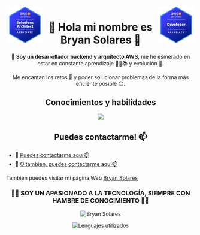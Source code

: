 <img align="right" alt="AWS Solutions Architect Associate" src="https://github.com/bryanSolares/bryanSolares/blob/main/aws-certified-developer-associate.png?raw=true" width="100" height="100" />
<img align="left" alt="AWS Developer Associate" src="https://github.com/bryanSolares/bryanSolares/blob/main/aws-certified-solutions-architect-associate.png?raw=true" width="100" height="100" />

<h1 align="center">👋 Hola mi nombre es Bryan Solares 👋</h1>

<p align="center"> 👀 <strong>Soy un desarrollador backend y arquitecto AWS</strong>, me he esmerado en estar en constante aprendizaje 🧑‍💻📚 y evolución 👣. </p>
<p align="center"> Me encantan los retos 🥳 y poder solucionar problemas de la forma más eficiente posible 😊. </p>

<h2 align="center">Conocimientos y habilidades</h2>

<p align="center">
  <a href="https://skillicons.dev">
    <img src="https://skillicons.dev/icons?i=aws,bash,nodejs,docker,git,express,nestjs,spring,sequelize,html,css,js,ts,angular,java,github,gitlab,heroku,graphql,jest,mysql,postgres,mongodb,firebase,redis,nginx,jenkins,kubernetes,terraform&perline=8" />
  </a>
</p>

<h2 align="center">Puedes contactarme! 📫</h2>

- 🫡 [Puedes contactarme aquí📫](mailto:solares.josue@outlook.com)
- 🫡 [O también, puedes contactarme aquí📫](mailto:solares.bryan@outlook.com)

También puedes visitar mi página Web [Bryan Solares](https://bryan-solares.com)

<h3 align="center">
🚀😌 SOY UN APASIONADO A LA TECNOLOGÍA, SIEMPRE CON HAMBRE DE CONOCIMIENTO 🚀😌
</h3>

<p align="center"> <img src="https://github-readme-stats.vercel.app/api?username=bryanSolares&show_icons=true&theme=dracula&rank_icon=github" alt="Bryan Solares" />
<p align="center"> <img src="https://github-readme-stats.vercel.app/api/top-langs/?username=bryanSolares&layout=compact" alt="Lenguajes utilizados" />

<!---
bryan-solares/bryan-solares is a ✨ special ✨ repository because its `README.md` (this file) appears on your GitHub profile.
You can click the Preview link to take a look at your changes.
--->
